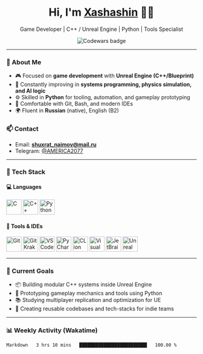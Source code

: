 <h1 align="center">Hi, I'm <a href="https://github.com/Xashashin" target="_blank">Xashashin</a> 👨‍💻</h1>

<p align="center">
  Game Developer | C++ / Unreal Engine | Python | Tools Specialist
</p>

<p align="center">
  <img src="https://www.codewars.com/users/SetDec/badges/small" alt="Codewars badge"/>
</p>

---

### 🧩 About Me

- 🎮 Focused on **game development** with **Unreal Engine (C++/Blueprint)**  
- 🧠 Constantly improving in **systems programming, physics simulation, and AI logic**  
- ⚙️ Skilled in **Python** for tooling, automation, and gameplay prototyping  
- 🧰 Comfortable with Git, Bash, and modern IDEs  
- 🌍 Fluent in **Russian** (native), English (B2)

### 📫 Contact

- Email: **shuxrat_naimov@mail.ru**  
- Telegram: [@AMERICA2077](https://t.me/AMERICA2077)

---

### 🚀 Tech Stack

#### 💻 Languages
<p align="left">
  <img src="https://raw.githubusercontent.com/daniilshat/daniilshat/main/icons/C.svg" width="40" alt="C"/>
  <img src="https://raw.githubusercontent.com/daniilshat/daniilshat/main/icons/C%2B%2B.svg" width="40" alt="C++"/>
  <img src="https://raw.githubusercontent.com/daniilshat/daniilshat/main/icons/python.svg" width="40" alt="Python"/>
</p>

#### 🧰 Tools & IDEs
<p align="left">
  <img src="https://raw.githubusercontent.com/daniilshat/daniilshat/main/icons/git.svg" width="40" alt="Git"/>
  <img src="https://raw.githubusercontent.com/daniilshat/daniilshat/main/icons/gitkraken.svg" width="40" alt="GitKraken"/>
  <img src="https://raw.githubusercontent.com/daniilshat/daniilshat/main/icons/VS-code.svg" width="40" alt="VSCode"/>
  <img src="https://raw.githubusercontent.com/daniilshat/daniilshat/main/icons/PyCharm.svg" width="40" alt="PyCharm"/>
  <img src="https://raw.githubusercontent.com/daniilshat/daniilshat/main/icons/clion.svg" width="40" alt="CLion"/>
  <img src="https://cdn.jsdelivr.net/gh/devicons/devicon/icons/visualstudio/visualstudio-plain.svg" width="40" alt="Visual Studio"/>
  <img src="https://cdn.jsdelivr.net/gh/devicons/devicon/icons/rider/rider-original.svg" width="40" alt="JetBrains Rider"/>
  <img src="https://upload.wikimedia.org/wikipedia/commons/2/2e/Unreal_Engine_Logo.svg" width="40" alt="Unreal Engine"/>
</p>

---

### 🎯 Current Goals

- 📦 Building modular C++ systems inside Unreal Engine  
- 🧪 Prototyping gameplay mechanics and tools using Python  
- 📚 Studying multiplayer replication and optimization for UE  
- 🧱 Creating reusable codebases and tech-stacks for indie teams  

---

### 📊 Weekly Activity (Wakatime)

<!--START_SECTION:waka-->
```txt
Markdown   3 hrs 10 mins   █████████████████████████   100.00 %
